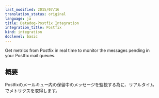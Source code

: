 ```yaml
---
last_modified: 2015/07/16
translation_status: original
language: ja
title: Datadog-Postfix Integration
integration_title: Postfix
kind: integration
doclevel: basic
---
```


Get metrics from Postfix in real time to monitor the messages pending in your Postfix mail queues.

## 概要


Postfixのメールキュー内の保留中のメッセージを監視する為に、リアルタイムでメトリクスを取得します。
